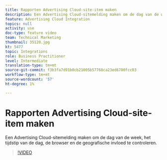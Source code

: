 ```yaml
---
title: Rapporten Advertising Cloud-site-item maken
description: Een Advertising Cloud-sitemelding maken om de dag van de week, het tijdstip van de dag, de browser en de geografische invloed te controleren.
feature: Advertising Cloud Integration
topics: null
activity: use
doc-type: feature video
team: Technical Marketing
thumbnail: 35120.jpg
kt: 5477
topic: Integrations
role: Business Practitioner
level: Intermediate
translation-type: tm+mt
source-git-commit: f3b3fa7d91b0cb21005b57768ca23ed6700fcc03
workflow-type: tm+mt
source-wordcount: '57'
ht-degree: 1%

---
```



# Rapporten Advertising Cloud-site-item maken

Een Advertising Cloud-sitemelding maken om de dag van de week, het tijdstip van de dag, de browser en de geografische invloed te controleren.

>[!VIDEO](https://video.tv.adobe.com/v/35120/?quality=12&learn=on)
